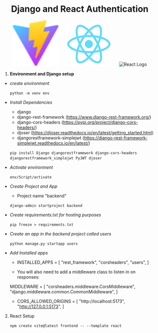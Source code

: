 <div align='center'>
<h1>Django and React Authentication</h1>
</div>
<div align='center'>
<img src="meta/vite.svg" alt="Vite Logo" width="150" style="margin-right: 20px;" />
<img src="meta/React-ezgif.com-speed.gif" alt="React Logo" width="150" style="margin-right: 20px;" />
<img src="meta/django.gif" alt="React Logo" width="150" />
</div>

1. **Environment and Django setup**
    
- *create environment*

    ```python -m venv env```

- *Install Dependencies*

    - django
    - django-rest-framework (https://www.django-rest-framework.org/)
    - django-cors-headers (https://pypi.org/project/django-cors-headers/)
    - djoser (https://djoser.readthedocs.io/en/latest/getting_started.html)
    - djangorestframework-simplejwt (https://django-rest-framework-simplejwt.readthedocs.io/en/latest/)


    ```pip install Django djangorestframework django-cors-headers djangorestframework_simplejwt PyJWT djoser```

- *Activate environment*
    
    ```env/Script/activate```

- *Create Project and App*
    
    - Project name "backend"

    ```django-admin startproject backend```

- *Create requirements.txt for hosting purposes*

    ```pip freeze > requirements.txt```

- *Create an app in the backend project called users*

    ```python manage.py startapp users```   

- *Add Installed apps*

    - INSTALLED_APPS = [
    "rest_framework",
    "corsheaders",
    "users",
    ]

    - You will also need to add a middleware class to listen in on responses:

    MIDDLEWARE = [
        "corsheaders.middleware.CorsMiddleware",
        "django.middleware.common.CommonMiddleware",
    ]

    - CORS_ALLOWED_ORIGINS = [
    "http://localhost:5173",
    "http://127.0.0.1:5173",
    ]

2. React Setup 

    ```npm create vite@latest frontend -- --template react```